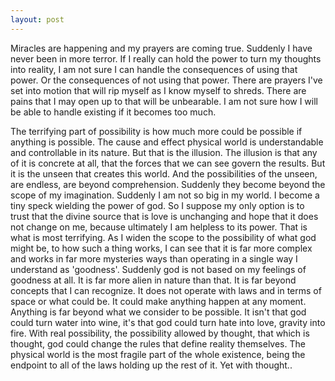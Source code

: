 ```yaml
---
layout: post
---
```


Miracles are happening and my prayers are coming true. Suddenly I have never
been in more terror. If I really can hold the power to turn my thoughts into
reality, I am not sure I can handle the consequences of using that power.
Or the consequences of not using that power. There are prayers I've set into
motion that will rip myself as I know myself to shreds. There are pains that
I may open up to that will be unbearable. I am not sure how I will be able
to handle existing if it becomes too much.

The terrifying part of possibility is how much more could be possible if
anything is possible. The cause and effect physical world is understandable
and controllable in its nature. But that is the illusion. The illusion is that
any of it is concrete at all, that the forces that we can see govern the results.
But it is the unseen that creates this world. And the possibilities of the
unseen, are endless, are beyond comprehension. Suddenly they become beyond
the scope of my imagination. Suddenly I am not so big in my world. I become
a tiny speck wielding the power of god.
So I suppose my only option is to trust that the divine source that is love
is unchanging and hope that it does not change on me, because ultimately I am
helpless to its power.
That is what is most terrifying. As I widen the scope to the possibility of what
god might be, to how such a thing works, I can see that it is far more complex
and works in far more mysteries ways than operating in a single way I understand
as 'goodness'. Suddenly god is not based on my feelings of goodness at all.
It is far more alien in nature than that. It is far beyond concepts that I
can recognize. It does not operate with laws and in terms of space or what
could be. It could make anything happen at any moment. Anything is far beyond
what we consider to be possible. It isn't that god could turn water into wine,
it's that god could turn hate into love, gravity into fire. With real possibility,
the possibility allowed by thought, that which is thought, god could change the
rules that define reality themselves. The physical world is the most fragile part
of the whole existence, being the endpoint to all of the laws holding up the rest
of it. Yet with thought..
